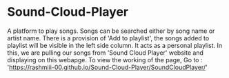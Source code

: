 # Sound-Cloud-Player
A platform to play songs. Songs can be searched either by song name or artist name. There is a provision of 'Add to playlist', the songs added to playlist will be visible in the left side column. It acts as a personal playlist.
In this, we are pulling our songs from 'Sound Cloud Player' website and displaying on this webapge.
To view the working of the page, Go to : 'https://rashmiii-00.github.io/Sound-Cloud-Player/SoundCloudPlayer/'
